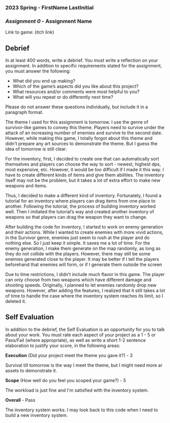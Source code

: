 ### **2023 Spring** - FirstName LastInitial
### *Assignment 0* - Assignment Name
Link to game: (itch link)


## **Debrief**
In at least 400 words, write a debrief. You must write a reflection on your assignment. In addition to specific requirements stated for the assignment, you must answer the following:

- What did you end up making?
- Which of the game’s aspects did you like about this project?
- What resources and/or comments were most helpful to you?
- What will you repeat or do differently next time?

Please do not answer these questions individually, but include it in a paragraph format.

The theme I used for this assignment is tomorrow. I use the genre of survivor-like games to convey this theme. Players need to survive under the attack of an increasing number of enemies and survive to the second date. However, while making this game, I totally forgot about this theme and didn’t prepare any art sources to demonstrate the theme. But I guess the idea of tomorrow is still clear.

For the inventory, first, I decided to create one that can automatically sort themselves and players can choose the way to sort - newest, highest dps, most expensive, etc. However, it would be too difficult if I made it this way. I have to create different kinds of items and give them abilities. The inventory itself may not be the problem, but it takes a lot of extra effort to make new weapons and items. 

Thus, I decided to make a different kind of inventory. Fortunately, I found a tutorial for an inventory where players can drag items from one place to another. Following the tutorial, the process of building inventory worked well. Then I imitated the tutorial’s way and created another inventory of weapons so that players can drag the weapon they want to change. 

After building the code for inventory, I started to work on enemy generation and their actions. While I wanted to create enemies with more vivid actions, in the Survivor genre, enemies just seem to rush at the player and do nothing else. So I just keep it simple. It saves me a lot of time.
For the enemy generation, I make them generate on the map randomly, as long as they do not collide with the players. However, there may still be some enemies generated close to the player. It may be better if I tell the players beforehand that enemies will form, or if I generate them outside the screen 

Due to time restrictions, I didn’t include much flavor in this game. The player can only choose from two weapons which have different damage and shooting speeds. Originally, I planned to let enemies randomly drop new weapons. However, after adding the features, I realized that it still takes a lot of time to handle the case where the inventory system reaches its limit, so I deleted it.

	
## **Self Evaluation**
In addition to the debrief, the Self Evaluation is an opportunity for you to talk about your work. You must rate each aspect of your project as a 1 - 5 or Pass/Fail (where appropriate), as well as write a short 1-2 sentence elaboration to justify your score, in the following areas:


**Execution** (Did your project meet the theme you gave it?) - 3

Survival till tomorrow is the way I meet the theme, but I might need more ar assets to demonstrate it.

**Scope** (How well do you feel you scoped your game?) - 5

The workload is just fine and I'm satisfied with the inventory system.



**Overall** - Pass

The inventory system works. I may look back to this code when I need to build a new inventory system.